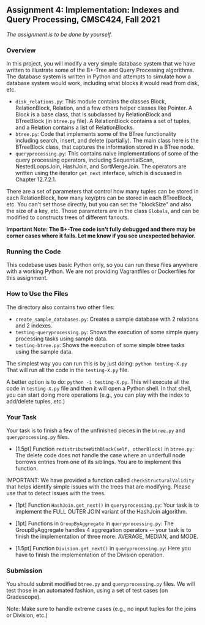 ## Assignment 4: Implementation: Indexes and Query Processing, CMSC424, Fall 2021

*The assignment is to be done by yourself.*

### Overview

In this project, you will modify a very simple database system that we have written to illustrate some of the B+-Tree and Query Processing algorithms. The database system is written in Python and attempts to simulate how a database system would work, including what blocks it would read from disk, etc.

* `disk_relations.py`: This module contains the classes Block, RelationBlock, Relation, and a few others helper classes like Pointer. A Block is a base class, 
that is subclassed by RelationBlock and BTreeBlock (in `btree.py` file). A RelationBlock contains a set of tuples, and a Relation contains a list of RelationBlocks. 
* `btree.py`: Code that implements some of the BTree functionality including search, insert, and delete (partially). The main class here is the BTreeBlock class, that 
captures the information stored in a BTree node.
* `queryprocessing.py`: This contains naive implementations of some of the query processing operators, including SequentialScan, NestedLoopsJoin, HashJoin, and SortMergeJoin. The operators are written using the iterator `get_next` interface, which is discussed in Chapter 12.7.2.1.

There are a set of parameters that control how many tuples can be stored in each RelationBlock, how many key/ptrs can be stored in each BTreeBlock, etc. You can't set those directly, but you can set the "blockSize" and also the size of a key, etc. Those parameters are in the class `Globals`, and can be modified to constructs trees of different fanouts.

**Important Note: The B+-Tree code isn't fully debugged and there may be corner cases where it fails. Let me know if you see unexpected behavior.**

### Running the Code
This codebase uses basic Python only, so you can run these files anywhere with a working Python. We are not providing Vagrantfiles or Dockerfiles for this assignment.

### How to Use the Files

The directory also contains two other files:
* `create_sample_databases.py`: Creates a sample database with 2 relations and 2 indexes.
* `testing-queryprocessing.py`: Shows the execution of some simple query processing tasks using sample data. 
* `testing-btree.py`: Shows the execution of some simple btree tasks using the sample data. 

The simplest way you can run this is by just doing: `python testing-X.py`
That will run all the code in the `testing-X.py` file.

A better option is to do: `python -i testing-X.py`. This will execute all the code in `testing-X.py` file and then it will open a Python shell. In that shell, you can start doing more operations (e.g., you can play with the index to add/delete tuples, etc.)

### Your Task

Your task is to finish a few of the unfinished pieces in the `btree.py` and `queryprocessing.py` files.
* [1.5pt] Function `redistributeWithBlock(self, otherBlock)` in `btree.py`: The delete code does not handle the case where an underfull node borrows entries from one of its siblings.
You are to implement this function. 

IMPORTANT: We have provided a function called `checkStructuralValidity` that helps identify simple issues with the trees that are modifying. Please use that to detect issues with the trees.

* [1pt] Function `HashJoin.get_next()` in `queryprocessing.py`: Your task is to implement the FULL OUTER JOIN variant of the HashJoin algorithm.

* [1pt] Functions in `GroupByAggregate` in `queryprocessing.py`: The GroupByAggregate handles 4 aggregation operators -- your task is to finish the implementation of three more: AVERAGE, MEDIAN, and MODE.

* [1.5pt] Function `Division.get_next()` in `queryprocessing.py`: Here you have to finish the implementation of the Division operation.

### Submission
You should submit modified `btree.py` and `queryprocessing.py` files. We will test those in an automated fashion, using a set of test cases (on Gradescope).

Note: Make sure to handle extreme cases (e.g., no input tuples for the joins or Division, etc.)
